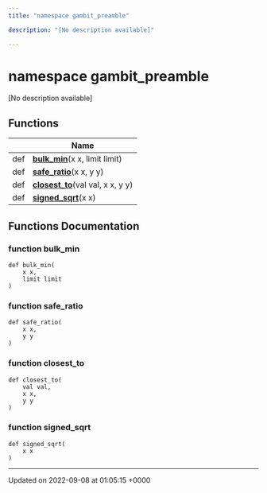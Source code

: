 ```yaml
---
title: "namespace gambit_preamble"

description: "[No description available]"

---
```


# namespace gambit_preamble

[No description available]

## Functions

|                | Name           |
| -------------- | -------------- |
| def | **[bulk_min](/documentation/code/namespaces/namespacegambit__preamble/)**(x x, limit limit) |
| def | **[safe_ratio](/documentation/code/namespaces/namespacegambit__preamble/)**(x x, y y) |
| def | **[closest_to](/documentation/code/namespaces/namespacegambit__preamble/)**(val val, x x, y y) |
| def | **[signed_sqrt](/documentation/code/namespaces/namespacegambit__preamble/)**(x x) |


## Functions Documentation

### function bulk_min

```
def bulk_min(
    x x,
    limit limit
)
```


### function safe_ratio

```
def safe_ratio(
    x x,
    y y
)
```


### function closest_to

```
def closest_to(
    val val,
    x x,
    y y
)
```


### function signed_sqrt

```
def signed_sqrt(
    x x
)
```






-------------------------------

Updated on 2022-09-08 at 01:05:15 +0000